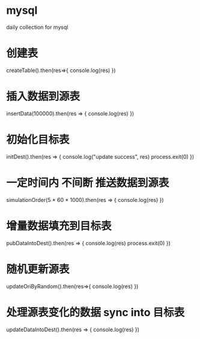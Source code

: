 # mysql
daily collection for mysql


# 创建表
 createTable().then(res=>{
   console.log(res)
 })

#  插入数据到源表
 insertData(100000).then(res => {
     console.log(res)
 })

#  初始化目标表
 initDest().then(res => {
     console.log("update success", res)
     process.exit(0)
 })

# 一定时间内 不间断 推送数据到源表
 simulationOrder(5 * 60 * 1000).then(res => {
     console.log(res)
 })


# 增量数据填充到目标表

 pubDataIntoDest().then(res => {
     console.log(res)
     process.exit(0)
 })


# 随机更新源表
 updateOriByRandom().then(res=>{
     console.log(res)
 })


# 处理源表变化的数据 sync into 目标表
 updateDataIntoDest().then(res => {
     console.log(res)
 })
